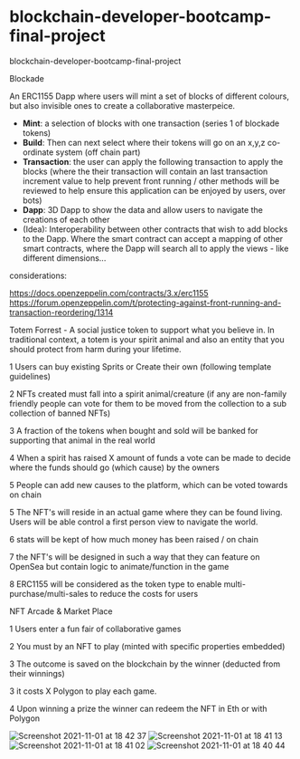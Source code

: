 # blockchain-developer-bootcamp-final-project
blockchain-developer-bootcamp-final-project

Blockade

An ERC1155 Dapp where users will mint a set of blocks of different colours, but also invisible ones to create a collaborative masterpeice.

- **Mint**: a selection of blocks with one transaction (series 1 of blockade tokens)
- **Build**: Then can next select where their tokens will go on an x,y,z co-ordinate system (off chain part)
- **Transaction**: the user can apply the following transaction to apply the blocks (where the their transaction will contain an last transaction increment value to help prevent front running / other methods will be reviewed to help ensure this application can be enjoyed by users, over bots)
- **Dapp**: 3D Dapp to show the data and allow users to navigate the creations of each other
- (Idea): Interoperability between other contracts that wish to add blocks to the Dapp. Where the smart contract can accept a mapping of other smart contracts, where the Dapp will search all to apply the views - like different dimensions...

considerations: 

https://docs.openzeppelin.com/contracts/3.x/erc1155
https://forum.openzeppelin.com/t/protecting-against-front-running-and-transaction-reordering/1314

Totem Forrest - A social justice token to support what you believe in. In traditional context, a totem is your spirit animal and also an entity that you should protect from harm during your lifetime.

1 Users can buy existing Sprits or Create their own (following template guidelines)

2 NFTs created must fall into a spirit animal/creature (if any are non-family friendly people can vote for them to be moved from the collection to a sub collection of banned NFTs)

3 A fraction of the tokens when bought and sold will be banked for supporting that animal in the real world 

4 When a spirit has raised X amount of funds a vote can be made to decide where the funds should go (which cause) by the owners

5 People can add new causes to the platform, which can be voted towards on chain

5 The NFT's will reside in an actual game where they can be found living. Users will be able control a first person view to navigate the world.

6 stats will be kept of how much money has been raised / on chain

7 the NFT's will be designed in such a way that they can feature on OpenSea but contain logic to animate/function in the game

8 ERC1155 will be considered as the token type to enable multi-purchase/multi-sales to reduce the costs for users

NFT Arcade & Market Place

1 Users enter a fun fair of collaborative games

2 You must by an NFT to play (minted with specific properties embedded)

3 The outcome is saved on the blockchain by the winner (deducted from their winnings)

3 it costs X Polygon to play each game. 

4 Upon winning a prize the winner can redeem the NFT in Eth or with Polygon 

![Screenshot 2021-11-01 at 18 42 37](https://user-images.githubusercontent.com/6808817/139638386-fed5dad2-0672-4618-bf89-917eec9d7e38.png)
![Screenshot 2021-11-01 at 18 41 13](https://user-images.githubusercontent.com/6808817/139638394-100a19b6-55c1-4324-adb5-0bad02a65200.png)
![Screenshot 2021-11-01 at 18 41 02](https://user-images.githubusercontent.com/6808817/139638405-52b85d85-6b05-45b6-8c09-befe0691837c.png)
![Screenshot 2021-11-01 at 18 40 44](https://user-images.githubusercontent.com/6808817/139638414-b9346844-7997-4894-a5f0-2c549dd33a79.png)




